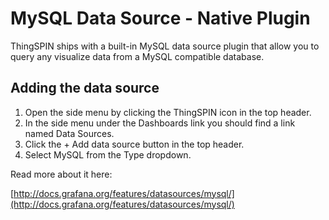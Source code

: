 # MySQL Data Source -  Native Plugin

ThingSPIN ships with a built-in MySQL data source plugin that allow you to query any visualize data from a MySQL compatible database.

## Adding the data source

1. Open the side menu by clicking the ThingSPIN icon in the top header.
2. In the side menu under the Dashboards link you should find a link named Data Sources.
3. Click the + Add data source button in the top header.
4. Select MySQL from the Type dropdown.

Read more about it here:

[http://docs.grafana.org/features/datasources/mysql/](http://docs.grafana.org/features/datasources/mysql/)
